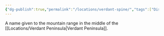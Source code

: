 ```yaml
---
{"dg-publish":true,"permalink":"/locations/verdant-spine/","tags":["Display"],"updated":"2025-01-14T21:03:47.620+00:00"}
---
```


A name given to the mountain range in the middle of the [[Locations/Verdant Peninsula\|Verdant Peninsula]].